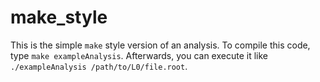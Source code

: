 # make_style

This is the simple `make` style version of an analysis. To compile this code, type `make exampleAnalysis`. Afterwards, you can execute it like `./exampleAnalysis /path/to/L0/file.root`.